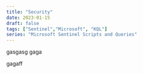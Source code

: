 ```yaml
---
title: "Security"
date: 2023-01-15
draft: false
tags: ["Sentinel","Microsoft", "KQL"]
series: "Microsoft Sentinel Scripts and Queries"
---
```

gasgasg
gaga

gagaff